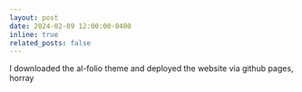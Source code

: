 ```yaml
---
layout: post
date: 2024-02-09 12:00:00-0400
inline: true
related_posts: false
---
```


I downloaded the al-folio theme and deployed the website via github pages, horray